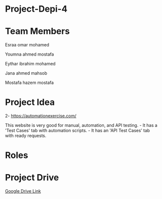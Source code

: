 # Project-Depi-4

# Team Members
Esraa omar mohamed 

Youmna ahmed mostafa 

Eythar ibrahim mohamed 

Jana ahmed mahsob 

Mostafa hazem mostafa
# Project Idea

2- https://automationexercise.com/ 

This website is very good for manual, automation, and API testing. - It has a 'Test Cases' tab with automation scripts. - It has an 'API Test Cases' tab with ready requests. 

# Roles

# Project Drive

[Google Drive Link](https://drive.google.com/drive/folders/1b0E-4FcWzYkRSoITPUxU9uDc7IY9spGe?usp=drive_link)
